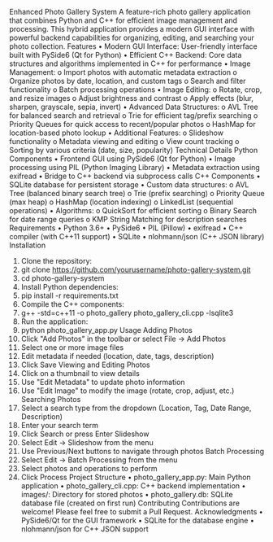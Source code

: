 Enhanced Photo Gallery System
A feature-rich photo gallery application that combines Python and C++ for efficient image management and processing. This hybrid application provides a modern GUI interface with powerful backend capabilities for organizing, editing, and searching your photo collection.
Features
•	Modern GUI Interface: User-friendly interface built with PySide6 (Qt for Python)
•	Efficient C++ Backend: Core data structures and algorithms implemented in C++ for performance
•	Image Management: 
o	Import photos with automatic metadata extraction
o	Organize photos by date, location, and custom tags
o	Search and filter functionality
o	Batch processing operations
•	Image Editing: 
o	Rotate, crop, and resize images
o	Adjust brightness and contrast
o	Apply effects (blur, sharpen, grayscale, sepia, invert)
•	Advanced Data Structures: 
o	AVL Tree for balanced search and retrieval
o	Trie for efficient tag/prefix searching
o	Priority Queues for quick access to recent/popular photos
o	HashMap for location-based photo lookup
•	Additional Features: 
o	Slideshow functionality
o	Metadata viewing and editing
o	View count tracking
o	Sorting by various criteria (date, size, popularity)
Technical Details
Python Components
•	Frontend GUI using PySide6 (Qt for Python)
•	Image processing using PIL (Python Imaging Library)
•	Metadata extraction using exifread
•	Bridge to C++ backend via subprocess calls
C++ Components
•	SQLite database for persistent storage
•	Custom data structures: 
o	AVL Tree (balanced binary search tree)
o	Trie (prefix searching)
o	Priority Queue (max heap)
o	HashMap (location indexing)
o	LinkedList (sequential operations)
•	Algorithms: 
o	QuickSort for efficient sorting
o	Binary Search for date range queries
o	KMP String Matching for description searches
Requirements
•	Python 3.6+
•	PySide6
•	PIL (Pillow)
•	exifread
•	C++ compiler (with C++11 support)
•	SQLite
•	nlohmann/json (C++ JSON library)
Installation
1.	Clone the repository:
2.	git clone https://github.com/yourusername/photo-gallery-system.git
3.	cd photo-gallery-system
4.	Install Python dependencies:
5.	pip install -r requirements.txt
6.	Compile the C++ components:
7.	g++ -std=c++11 -o photo_gallery photo_gallery_cli.cpp -lsqlite3
8.	Run the application:
9.	python photo_gallery_app.py
Usage
Adding Photos
1.	Click "Add Photos" in the toolbar or select File → Add Photos
2.	Select one or more image files
3.	Edit metadata if needed (location, date, tags, description)
4.	Click Save
Viewing and Editing Photos
1.	Click on a thumbnail to view details
2.	Use "Edit Metadata" to update photo information
3.	Use "Edit Image" to modify the image (rotate, crop, adjust, etc.)
Searching Photos
1.	Select a search type from the dropdown (Location, Tag, Date Range, Description)
2.	Enter your search term
3.	Click Search or press Enter
Slideshow
1.	Select Edit → Slideshow from the menu
2.	Use Previous/Next buttons to navigate through photos
Batch Processing
1.	Select Edit → Batch Processing from the menu
2.	Select photos and operations to perform
3.	Click Process
Project Structure
•	photo_gallery_app.py: Main Python application
•	photo_gallery_cli.cpp: C++ backend implementation
•	images/: Directory for stored photos
•	photo_gallery.db: SQLite database file (created on first run)
Contributing
Contributions are welcome! Please feel free to submit a Pull Request.
Acknowledgments
•	PySide6/Qt for the GUI framework
•	SQLite for the database engine
•	nlohmann/json for C++ JSON support


